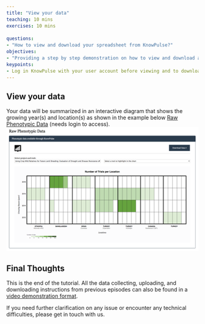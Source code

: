 ```yaml
---
title: "View your data"
teaching: 10 mins
exercises: 10 mins
 
questions:
- "How to view and download your spreadsheet from KnowPulse?"
objectives:
- "Providing a step by step demonstration on how to view and download a spreadsheet from KnowPulse."
keypoints:
- Log in KnowPulse with your user account before viewing and to download your data.
---
```


## View your data
Your data will be summarized in an interactive diagram that shows the growing year(s) and location(s) as shown in the example below [Raw Phenotypic Data](https://knowpulse.usask.ca/phenotypes/raw) (needs login to access). 
![Screenshot of main code listing](../fig/howto-upload-raw-phenotypic-data.1.png)




## Final Thoughts

This is the end of the tutorial. All the data collecting, uploading, and downloading instructions from previous episodes can also be found in a [video demonstration format](https://knowpulse.usask.ca/node/1772530). 

If you need further clarification on any issue or encounter any technical difficulties, please get in touch with us. 
